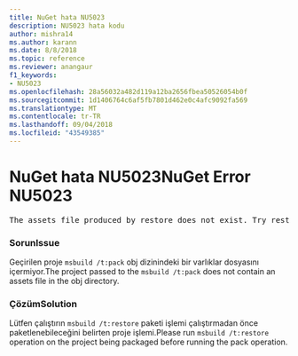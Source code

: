 ```yaml
---
title: NuGet hata NU5023
description: NU5023 hata kodu
author: mishra14
ms.author: karann
ms.date: 8/8/2018
ms.topic: reference
ms.reviewer: anangaur
f1_keywords:
- NU5023
ms.openlocfilehash: 28a56032a482d119a12ba2656fbea50526054b0f
ms.sourcegitcommit: 1d1406764c6af5fb7801d462e0c4afc9092fa569
ms.translationtype: MT
ms.contentlocale: tr-TR
ms.lasthandoff: 09/04/2018
ms.locfileid: "43549385"
---
```

# <a name="nuget-error-nu5023"></a><span data-ttu-id="af609-103">NuGet hata NU5023</span><span class="sxs-lookup"><span data-stu-id="af609-103">NuGet Error NU5023</span></span>
<pre>The assets file produced by restore does not exist. Try restoring the project again. The expected location of the assets file is F:\project\obj\project.assets.json.</pre>

### <a name="issue"></a><span data-ttu-id="af609-104">Sorun</span><span class="sxs-lookup"><span data-stu-id="af609-104">Issue</span></span>

<span data-ttu-id="af609-105">Geçirilen proje `msbuild /t:pack` obj dizinindeki bir varlıklar dosyasını içermiyor.</span><span class="sxs-lookup"><span data-stu-id="af609-105">The project passed to the `msbuild /t:pack` does not contain an assets file in the obj directory.</span></span>


### <a name="solution"></a><span data-ttu-id="af609-106">Çözüm</span><span class="sxs-lookup"><span data-stu-id="af609-106">Solution</span></span>

<span data-ttu-id="af609-107">Lütfen çalıştırın `msbuild /t:restore` paketi işlemi çalıştırmadan önce paketlenebileceğini belirten proje işlemi.</span><span class="sxs-lookup"><span data-stu-id="af609-107">Please run `msbuild /t:restore` operation on the project being packaged before running the pack operation.</span></span>

